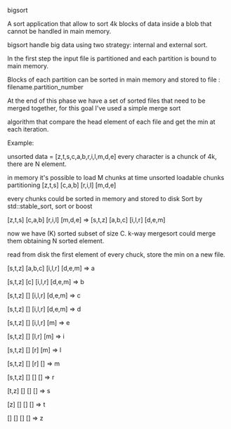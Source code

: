 bigsort

A sort application that allow to sort 4k blocks of data inside a blob that cannot be handled in main memory.

bigsort handle big data using two strategy: internal and external sort.

In the first step the input file is partitioned and each partition is bound to main memory.

Blocks of each partition can be sorted in main memory and stored to file : filename.partition_number

At the end of this phase we have a set of sorted files that need to be merged together, for this goal I've used a simple merge sort 

algorithm that compare the head element of each file and get the min at each iteration.  

Example:

unsorted data = [z,t,s,c,a,b,r,i,l,m,d,e] 
every character is a chunck of 4k, there are N element.

in memory it's possible to load M chunks at time
unsorted loadable chunks partitioning [z,t,s] [c,a,b] [r,i,l] [m,d,e]

every chunks could be sorted in memory and stored to disk
Sort by std::stable_sort, sort or boost

[z,t,s] [c,a,b] [r,i,l] [m,d,e] =>  [s,t,z] [a,b,c] [i,l,r] [d,e,m]

now we have (K) sorted subset of size C.
k-way mergesort could merge them obtaining N sorted element. 

read from disk the first element of every chuck, store the min on a new file.

[s,t,z] [a,b,c] [i,l,r] [d,e,m] => a

[s,t,z] [c] [i,l,r] [d,e,m] => b

[s,t,z] [] [i,l,r] [d,e,m] => c

[s,t,z] [] [i,l,r] [d,e,m] => d

[s,t,z] [] [i,l,r] [m] => e

[s,t,z] [] [l,r] [m] => i

[s,t,z] [] [r] [m] => l

[s,t,z] [] [r] [] => m

[s,t,z] [] [] [] => r

[t,z] [] [] [] => s

[z] [] [] [] => t

[] [] [] [] => z

